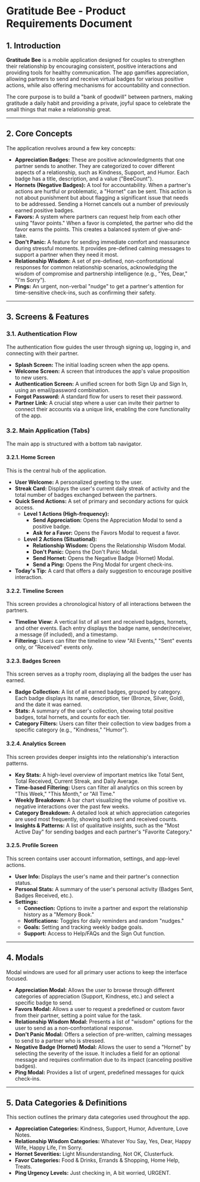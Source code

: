 # Gratitude Bee - Product Requirements Document

## 1. Introduction

**Gratitude Bee** is a mobile application designed for couples to strengthen their relationship by encouraging consistent, positive interactions and providing tools for healthy communication. The app gamifies appreciation, allowing partners to send and receive virtual badges for various positive actions, while also offering mechanisms for accountability and connection.

The core purpose is to build a "bank of goodwill" between partners, making gratitude a daily habit and providing a private, joyful space to celebrate the small things that make a relationship great.

---

## 2. Core Concepts

The application revolves around a few key concepts:

*   **Appreciation Badges:** These are positive acknowledgments that one partner sends to another. They are categorized to cover different aspects of a relationship, such as Kindness, Support, and Humor. Each badge has a title, description, and a value ("BeeCount").
*   **Hornets (Negative Badges):** A tool for accountability. When a partner's actions are hurtful or problematic, a "Hornet" can be sent. This action is not about punishment but about flagging a significant issue that needs to be addressed. Sending a Hornet cancels out a number of previously earned positive badges.
*   **Favors:** A system where partners can request help from each other using "favor points." When a favor is completed, the partner who did the favor earns the points. This creates a balanced system of give-and-take.
*   **Don't Panic:** A feature for sending immediate comfort and reassurance during stressful moments. It provides pre-defined calming messages to support a partner when they need it most.
*   **Relationship Wisdom:** A set of pre-defined, non-confrontational responses for common relationship scenarios, acknowledging the wisdom of compromise and partnership intelligence (e.g., "Yes, Dear," "I'm Sorry").
*   **Pings:** An urgent, non-verbal "nudge" to get a partner's attention for time-sensitive check-ins, such as confirming their safety.

---

## 3. Screens & Features

### 3.1. Authentication Flow

The authentication flow guides the user through signing up, logging in, and connecting with their partner.

*   **Splash Screen:** The initial loading screen when the app opens.
*   **Welcome Screen:** A screen that introduces the app's value proposition to new users.
*   **Authentication Screen:** A unified screen for both Sign Up and Sign In, using an email/password combination.
*   **Forgot Password:** A standard flow for users to reset their password.
*   **Partner Link:** A crucial step where a user can invite their partner to connect their accounts via a unique link, enabling the core functionality of the app.

### 3.2. Main Application (Tabs)

The main app is structured with a bottom tab navigator.

#### 3.2.1. Home Screen

This is the central hub of the application.

*   **User Welcome:** A personalized greeting to the user.
*   **Streak Card:** Displays the user's current daily streak of activity and the total number of badges exchanged between the partners.
*   **Quick Send Actions:** A set of primary and secondary actions for quick access.
    *   **Level 1 Actions (High-frequency):**
        *   **Send Appreciation:** Opens the Appreciation Modal to send a positive badge.
        *   **Ask for a Favor:** Opens the Favors Modal to request a favor.
    *   **Level 2 Actions (Situational):**
        *   **Relationship Wisdom:** Opens the Relationship Wisdom Modal.
        *   **Don't Panic:** Opens the Don't Panic Modal.
        *   **Send Hornet:** Opens the Negative Badge (Hornet) Modal.
        *   **Send a Ping:** Opens the Ping Modal for urgent check-ins.
*   **Today's Tip:** A card that offers a daily suggestion to encourage positive interaction.

#### 3.2.2. Timeline Screen

This screen provides a chronological history of all interactions between the partners.

*   **Timeline View:** A vertical list of all sent and received badges, hornets, and other events. Each entry displays the badge name, sender/receiver, a message (if included), and a timestamp.
*   **Filtering:** Users can filter the timeline to view "All Events," "Sent" events only, or "Received" events only.

#### 3.2.3. Badges Screen

This screen serves as a trophy room, displaying all the badges the user has earned.

*   **Badge Collection:** A list of all earned badges, grouped by category. Each badge displays its name, description, tier (Bronze, Silver, Gold), and the date it was earned.
*   **Stats:** A summary of the user's collection, showing total positive badges, total hornets, and counts for each tier.
*   **Category Filters:** Users can filter their collection to view badges from a specific category (e.g., "Kindness," "Humor").

#### 3.2.4. Analytics Screen

This screen provides deeper insights into the relationship's interaction patterns.

*   **Key Stats:** A high-level overview of important metrics like Total Sent, Total Received, Current Streak, and Daily Average.
*   **Time-based Filtering:** Users can filter all analytics on this screen by "This Week," "This Month," or "All Time."
*   **Weekly Breakdown:** A bar chart visualizing the volume of positive vs. negative interactions over the past few weeks.
*   **Category Breakdown:** A detailed look at which appreciation categories are used most frequently, showing both sent and received counts.
*   **Insights & Patterns:** A list of qualitative insights, such as the "Most Active Day" for sending badges and each partner's "Favorite Category."

#### 3.2.5. Profile Screen

This screen contains user account information, settings, and app-level actions.

*   **User Info:** Displays the user's name and their partner's connection status.
*   **Personal Stats:** A summary of the user's personal activity (Badges Sent, Badges Received, etc.).
*   **Settings:**
    *   **Connection:** Options to invite a partner and export the relationship history as a "Memory Book."
    *   **Notifications:** Toggles for daily reminders and random "nudges."
    *   **Goals:** Setting and tracking weekly badge goals.
    *   **Support:** Access to Help/FAQs and the Sign Out function.

---

## 4. Modals

Modal windows are used for all primary user actions to keep the interface focused.

*   **Appreciation Modal:** Allows the user to browse through different categories of appreciation (Support, Kindness, etc.) and select a specific badge to send.
*   **Favors Modal:** Allows a user to request a predefined or custom favor from their partner, setting a point value for the task.
*   **Relationship Wisdom Modal:** Presents a list of "wisdom" options for the user to send as a non-confrontational response.
*   **Don't Panic Modal:** Offers a selection of pre-written, calming messages to send to a partner who is stressed.
*   **Negative Badge (Hornet) Modal:** Allows the user to send a "Hornet" by selecting the severity of the issue. It includes a field for an optional message and requires confirmation due to its impact (canceling positive badges).
*   **Ping Modal:** Provides a list of urgent, predefined messages for quick check-ins.

---

## 5. Data Categories & Definitions

This section outlines the primary data categories used throughout the app.

*   **Appreciation Categories:** Kindness, Support, Humor, Adventure, Love Notes.
*   **Relationship Wisdom Categories:** Whatever You Say, Yes, Dear, Happy Wife, Happy Life, I'm Sorry.
*   **Hornet Severities:** Light Misunderstanding, Not OK, Clusterfuck.
*   **Favor Categories:** Food & Drinks, Errands & Shopping, Home Help, Treats.
*   **Ping Urgency Levels:** Just checking in, A bit worried, URGENT. 